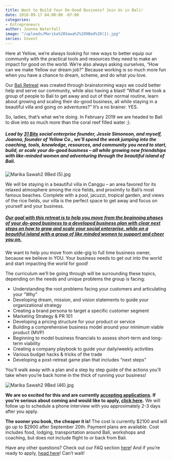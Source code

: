 ```yaml
---
title: Want to Build Your Do-Good Business? Join Us in Bali!
date: 2018-09-17 04:00:00 -07:00
categories:
- Entrepreneurs
author: Joanna Waterfall
image: "/uploads/Marika%20Sawah2%209Bed%20(1).jpg"
series: Invest
---
```


Here at Yellow, we’re always looking for new ways to better equip our community with the practical tools and resources they need to make an impact for good on the world. We’re also always asking ourselves, “How can we make Yellow our dream job?” Because working is so much more fun when you have a chance to dream, scheme, and do what you love. 

Our [Bali Retreat](https://yellowco.co/retreats/bali/) was created through brainstorming ways we could better help and serve our community, while also having a blast! “What if we took a group of people to Bali to get away and out of their normal routine, learn about growing and scaling their do-good business, all while staying in a beautiful villa and going on adventures?” It’s a no brainer. YES.

So, ladies, that’s what we’re doing. In February 2019 we are headed to Bali to dive into so much more than the coral reef filled water ;).

##### Lead by [31 Bits](https://31bits.com/) social enterprise founder, Jessie Simonson, and myself, Joanna, founder of Yellow Co., we'll spend the week jumping into the coaching, tools, knowledge, resources, and community you need to start, build, or scale your do-good business – all while growing new friendships with like-minded women and adventuring through the beautiful island of Bali.

![Marika Sawah2 9Bed (5).jpg](/uploads/Marika%20Sawah2%209Bed%20(5).jpg)

We will be staying in a beautiful villa in Canggu – an area favored for its relaxed atmosphere among the rice fields, and proximity to Bali’s most famous beaches. Complete with a pool, jacuzzi, tropical garden, and views of the rice fields, our villa is the perfect space to get away and focus on yourself and your business.

##### [Our goal with this retreat is to help you move from the beginning phases of your do-good business to a developed business plan with clear next steps on how to grow and scale your social enterprise, while on a beautiful island with a group of like minded women to support and cheer you on.](https://yellowco.co/retreats/bali/) 

We want to help you move from side-gig to full time business owner, because we believe in YOU. Your business needs to get out into the world and start impacting the world for good!



The curriculum we’ll be going through will be surrounding these topics, depending on the needs and unique problems the group is facing:

- Understanding the root problems facing your customers and articulating your “Why” 
- Developing dream, mission, and vision statements to guide your organizational strategy
- Creating a brand persona to target a specific customer segment
- Marketing Strategy & PR 101 
- Developing a pricing structure for your product or service 
- Building a comprehensive business model around your minimum viable product (MVP)
- Beginning to model business financials to assess short-term and long-term viability 
- Creating a company playbook to guide your daily/weekly activities 
- Various budget hacks & tricks of the trade 
- Developing a post-retreat game plan that includes “next steps”

You’ll walk away with a plan and a step by step guide of the actions you’ll take when you’re back home in the thick of running your business!

![Marika Sawah2 9Bed (46).jpg](/uploads/Marika%20Sawah2%209Bed%20(46).jpg)

**We are so excited for this and are currently [accepting applications](https://yellowco.typeform.com/to/jIzB0Y). If you’re serious about coming and would like to apply, [click here](https://yellowco.typeform.com/to/jIzB0Y).** We will follow up to schedule a phone interview with you approximately 2-3 days after you apply.

**The sooner you book, the cheaper it is!** The cost is currently $2100 and will go up to $2900 after September 20th. Payment plans are available. Cost includes food, lodging, transportation around Bali, workshops and coaching, but does not include flight to or back from Bali.

Have any other questions? Check out our FAQ section [here](https://yellowco.co/retreats/bali/)! And if you’re ready to apply, [head here](https://yellowco.typeform.com/to/jIzB0Y)! Can’t wait!

